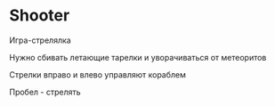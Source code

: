# Shооter

Игра-стрелялка

Нужно сбивать летающие тарелки и уворачиваться от метеоритов

Стрелки вправо и влево управляют кораблем

Пробел - стрелять
